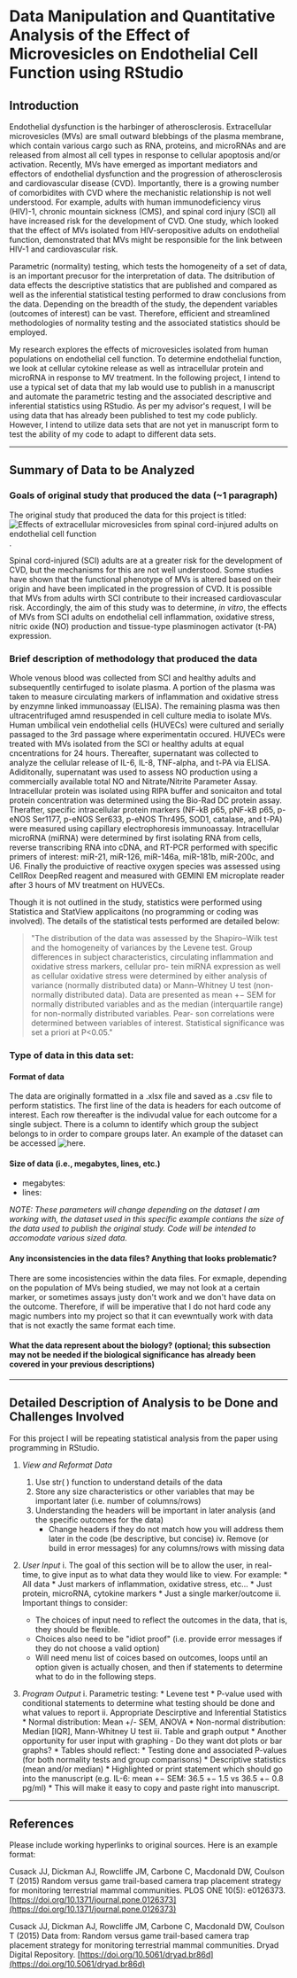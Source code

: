 # Data Manipulation and Quantitative Analysis of the Effect of Microvesicles on Endothelial Cell Function using RStudio
## Introduction

Endothelial dysfunction is the harbinger of atherosclerosis. Extracellular microvesicles (MVs) are small outward blebbings of the plasma membrane, which contain various cargo such as RNA, proteins, and microRNAs and are released from almost all cell types in response to cellular apoptosis and/or activation. Recently, MVs have emerged as important mediators and effectors of endothelial dysfunction and the progression of atherosclerosis and cardiovascular disease (CVD). Importantly, there is a growing number of comorbidites with CVD where the mechanistic relationship is not well understood. For example, adults with human immunodeficiency virus (HIV)-1, chronic mountain sickness (CMS), and spinal cord injury (SCI) all have increased risk for the development of CVD. One study, which looked that the effect of MVs  isolated from HIV-seropositive adults on endothelial function, demonstrated that MVs might be responsible for the link between HIV-1 and cardiovascular risk. 

Parametric (normality) testing, which tests the homogeneity of a set of data, is an important precusor for the interpretation of data. The dsitribution of data effects the descriptive statistics that are published and compared as well as the inferential statistical testing performed to draw conclusions from the data. Depending on the breadth of the study, the dependent variables (outcomes of interest) can be vast. Therefore, efficient and streamlined methodologies of normality testing and the associated statistics should be employed.

My research explores the effects of microvesicles isolated from human populations on endothelial cell function. To determine endothelial function, we look at cellular cytokine release as well as intracellular protein and microRNA in response to MV treatment.  In the following project, I intend to use a typical set of data that my lab would use to publish in a manuscript and automate the parametric testing and the associated descriptive and inferential statistics using RStudio. As per my advisor's request, I will be using data that has already been published to test my code publicly. However, I intend to utilize data sets that are not yet in manuscript form to test the ability of my code to adapt to different data sets. 

<hr>

## Summary of Data to be Analyzed

### Goals of original study that produced the data (~1 paragraph)

The original study that produced the data for this project is titled: ![_Effects of extracellular microvesicles from spinal cord-injured adults on endothelial cell function_](https://portlandpress.com/clinsci/article/134/7/777/222483/Effects-of-circulating-extracellular-microvesicles). 

Spinal cord-injured (SCI) adults are at a greater risk for the development of CVD, but the mechanisms for this are not well understood. Some studies have shown that the functional phenotype of MVs is altered  based on their origin and have been implicated in the progression of CVD. It is possible that MVs from adults wirth SCI contribute to their increased cardiovascular risk. Accordingly, the aim of this study was to determine, _in vitro_, the effects of MVs from SCI adults on endothelial cell inflammation, oxidative stress, nitric oxide (NO) production and tissue-type plasminogen activator (t-PA) expression. 

### Brief description of methodology that produced the data

Whole venous blood was collected from SCI and healthy adults and subsequentlly centirfuged to isolate plasma. A portion of the plasma was taken to measure circulating markers of inflammation and oxidative stress by enzymne linked immunoassay (ELISA). The remaining plasma was then ultracentrifuged amnd resuspended in cell culture media to isolate MVs. Human umbilical vein endothelial cells (HUVECs) were cultured and serially passaged to the 3rd passage where experimentatin occured. HUVECs were treated with MVs isolated from the SCI or healthy adults at equal cncentrations for 24 hours. Thereafter, supernatant was collected to analyze the cellular release of IL-6, IL-8, TNF-alpha, and t-PA via ELISA. Adiditonally, supernatant was used to assess NO production using a commercially available total NO and Nitrate/Nitrite Parameter Assay. Intracellular protein was isolated using RIPA buffer and sonicaiton and total protein concentration was determined using the Bio-Rad DC protein assay. Therafter, specific intracellular protein markers (NF-kB p65, pNF-kB p65, p-eNOS Ser1177, p-eNOS Ser633, p-eNOS Thr495, SOD1, catalase, and t-PA) were measured using capillary electrophoresis immunoassay. Intracellular microRNA (miRNA) were determined by first isolating RNA from cells, reverse transcribing RNA into cDNA, and RT-PCR performed with specific primers of interest: miR-21, miR-126, miR-146a, miR-181b, miR-200c, and U6. Finally the produictive of reactive oxygen species was assessed using CellRox DeepRed reagent and measured with GEMINI EM microplate reader after 3 hours of MV treatment on HUVECs. 

Though it is not outlined in the study, statistics were performed using Statistica and StatView applicaitons (no programming or coding was involved). The details of the statistical tests performed are detailed below: 

>"The distribution of the data was assessed by the Shapiro–Wilk test and the homogeneity of variances by the Levene test. Group differences in subject characteristics, circulating inflammation and oxidative stress markers, cellular pro- tein miRNA expression as well as cellular oxidative stress were determined by either analysis of variance (normally distributed data) or Mann–Whitney U test (non-normally distributed data). Data are presented as mean +− SEM for normally distributed variables and as the median (interquartile range) for non-normally distributed variables. Pear- son correlations were determined between variables of interest. Statistical significance was set a priori at P<0.05."

### Type of data in this data set:  

#### Format of data  
The data are originally formatted in a .xlsx file and saved as a .csv file to perform statistics. The first line of the data is headers for each outcome of interest. Each row thereafter is the indivudal value for each outcome for a single subject. There is a column to identify which group the subject belongs to in order to compare groups later. An example of the dataset can be accessed ![here]().

#### Size of data (i.e., megabytes, lines, etc.)
* megabytes: 
* lines:  

_NOTE: These parameters will change depending on the dataset I am working with, the dataset used in this specific example contians the size of the data used to publish the original study. Code will be intended to accomodate various sized data._

#### Any inconsistencies in the data files?  Anything that looks problematic?  
There are some incosistencies within the data files. For exmaple, depending on the population of MVs being studied, we may not look at a certain marker, or sometimes assays justy don't work and we don't have data on the outcome. Therefore, if will be imperative that I do not hard code any magic numbers into my project so that it can evewntually work with data that is not exactly the same format each time. 

#### What the data represent about the biology? (optional; this subsection may not be needed if the biological significance has already been covered in your previous descriptions)


<hr>

## Detailed Description of Analysis to be Done and Challenges Involved

For this project I will be repeating statistical analysis from the paper using programming in RStudio. 

1. _View and Reformat Data_ 
    1.  Use str( ) function to understand details of the data  
    2. Store any size characteristics or other variables that may be important later (i.e. number of columns/rows)
    3. Understanding the headers will be important in later analysis (and the specific outcomes for the data)
        * Change headers if they do not match how you will address them later in the code (be descriptive, but concise)
    iv. Remove (or build in error messages) for any columns/rows with missing data
    
2. _User Input_
    i. The goal of this section will be to allow the user, in real-time, to give input as to what data they would like to view. For example:
        * All data 
        * Just markers of inflammation, oxidative stress, etc...
        * Just protein, microRNA, cytokine markers
        * Just a single marker/outcome 
    ii. Important things to consider: 
    * The choices of input need to reflect the outcomes in the data, that is, they should be flexible. 
    * Choices also need to be "idiot proof" (i.e. provide error messages if they do not choose a valid option)
    * Will need menu list of coices based on outcomes, loops until an option given is actually chosen, and then if statements to determine what to do in the following steps. 
    
3. _Program Output_
    i. Parametric testing: 
        * Levene test 
        * P-value used with conditional statements to determine what testing should be done and what values to report 
    ii. Appropriate Descirptive and Inferential Statistics 
        * Normal distribution: Mean +/- SEM, ANOVA
        * Non-normal distribution: Median [IQR], Mann-Whitney U test
    iii. Table and graph output 
        * Another opportunity for user input with graphing - Do they want dot plots or bar graphs? 
        * Tables should reflect: 
            * Testing done and associated P-values (for both normality tests and group comparisons) 
            * Descriptive statistics (mean and/or median)
            * Highlighted or print statement which should go into the manuscript (e.g. IL-6: mean +− SEM: 36.5 +− 1.5 vs 36.5 +− 0.8 pg/ml)
                * This will make it easy to copy and paste right into manuscript. 


        
    
    
    





<hr>

## References 

Please include working hyperlinks to original sources.  Here is an example format:

Cusack JJ, Dickman AJ, Rowcliffe JM, Carbone C, Macdonald DW, Coulson T (2015) Random versus game trail-based camera trap placement strategy for monitoring terrestrial mammal communities. PLOS ONE 10(5): e0126373. [https://doi.org/10.1371/journal.pone.0126373](https://doi.org/10.1371/journal.pone.0126373)

Cusack JJ, Dickman AJ, Rowcliffe JM, Carbone C, Macdonald DW, Coulson T (2015) Data from: Random versus game trail-based camera trap placement strategy for monitoring terrestrial mammal communities. Dryad Digital Repository. [https://doi.org/10.5061/dryad.br86d](https://doi.org/10.5061/dryad.br86d)



